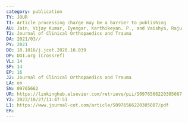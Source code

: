 ```yaml
---
category: publication
TY: JOUR
TI: Article processing charge may be a barrier to publishing
AU: Jain, Vijay Kumar, Iyengar, Karthikeyan. P., and Vaishya, Raju
T2: Journal of Clinical Orthopaedics and Trauma
DA: 2021/03//
PY: 2021
DO: 10.1016/j.jcot.2020.10.039
DP: DOI.org (Crossref)
VL: 14
SP: 14
EP: 16
J2: Journal of Clinical Orthopaedics and Trauma
LA: en
SN: 09765662
UR: https://linkinghub.elsevier.com/retrieve/pii/S0976566220305087
Y2: 2023/10/27/11:47:51
L1: https://www.journal-cot.com/article/S0976566220305087/pdf
ER: 
---
```

